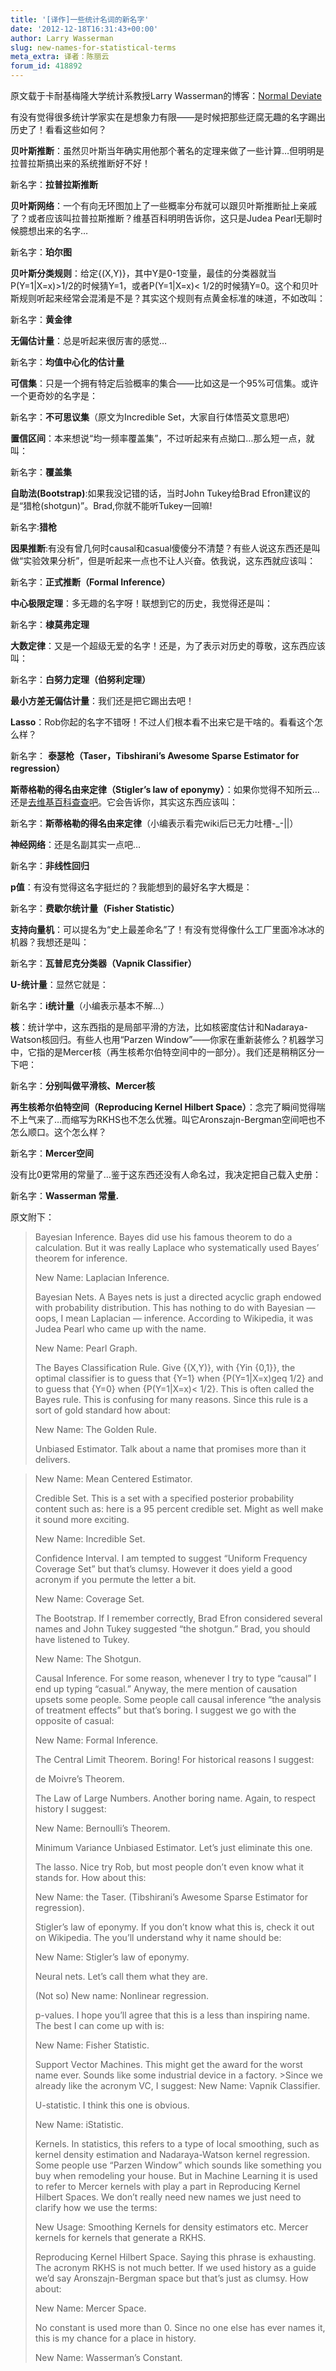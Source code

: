 ```yaml
---
title: '[译作]一些统计名词的新名字'
date: '2012-12-18T16:31:43+00:00'
author: Larry Wasserman
slug: new-names-for-statistical-terms
meta_extra: 译者：陈丽云
forum_id: 418892
---
```


原文载于卡耐基梅隆大学统计系教授Larry Wasserman的博客：[Normal Deviate](http://normaldeviate.wordpress.com/2012/12/16/new-names-for-statistical-methods/)

有没有觉得很多统计学家实在是想象力有限——是时候把那些迂腐无趣的名字踢出历史了！看看这些如何？

**贝叶斯推断**：虽然贝叶斯当年确实用他那个著名的定理来做了一些计算…但明明是拉普拉斯搞出来的系统推断好不好！
  
新名字：**拉普拉斯推断**

**贝叶斯网络**：一个有向无环图加上了一些概率分布就可以跟贝叶斯推断扯上亲戚了？或者应该叫拉普拉斯推断？维基百科明明告诉你，这只是Judea Pearl无聊时候臆想出来的名字… <!--more-->
  
新名字：**珀尔图**

**贝叶斯分类规则**：给定{(X,Y)}，其中Y是0-1变量，最佳的分类器就当P(Y=1|X=x)>1/2的时候猜Y=1，或者P(Y=1|X=x)< 1/2的时候猜Y=0。这个和贝叶斯规则听起来经常会混淆是不是？其实这个规则有点黄金标准的味道，不如改叫：
  
新名字：**黄金律**

**无偏估计量**：总是听起来很厉害的感觉…
  
新名字：**均值中心化的估计量**

**可信集**：只是一个拥有特定后验概率的集合——比如这是一个95%可信集。或许一个更奇妙的名字是：
  
新名字：**不可思议集**（原文为Incredible Set，大家自行体悟英文意思吧）

**置信区间**：本来想说“均一频率覆盖集”，不过听起来有点拗口…那么短一点，就叫：
  
新名字：**覆盖集**

**自助法(Bootstrap)**:如果我没记错的话，当时John Tukey给Brad Efron建议的是“猎枪(shotgun)”。Brad,你就不能听Tukey一回嘛!
  
新名字:**猎枪**

**因果推断**:有没有曾几何时causal和casual傻傻分不清楚？有些人说这东西还是叫做“实验效果分析”，但是听起来一点也不让人兴奋。依我说，这东西就应该叫：
  
新名字：**正式推断（Formal Inference）**
    
**中心极限定理**：多无趣的名字呀！联想到它的历史，我觉得还是叫：
  
新名字：**棣莫弗定理**

**大数定律**：又是一个超级无爱的名字！还是，为了表示对历史的尊敬，这东西应该叫：
  
新名字：**白努力定理（伯努利定理）**

**最小方差无偏估计量**：我们还是把它踢出去吧！

**Lasso**：Rob你起的名字不错呀！不过人们根本看不出来它是干啥的。看看这个怎么样？
  
新名字： **泰瑟枪（Taser，Tibshirani’s Awesome Sparse Estimator for regression）**

**斯蒂格勒的得名由来定律（Stigler’s law of eponymy）**：如果你觉得不知所云…还是[去维基百科查查吧](http://en.wikipedia.org/wiki/Stigler%27s_law_of_eponymy)。它会告诉你，其实这东西应该叫：
  
新名字：**斯蒂格勒的得名由来定律**（小编表示看完wiki后已无力吐槽-_-||）

**神经网络**：还是名副其实一点吧…
  
新名字：**非线性回归**

**p值**：有没有觉得这名字挺烂的？我能想到的最好名字大概是：
  
新名字：**费歇尔统计量（Fisher Statistic）**

**支持向量机**：可以提名为“史上最差命名”了！有没有觉得像什么工厂里面冷冰冰的机器？我想还是叫：
  
新名字：**瓦普尼克分类器（Vapnik Classifier）**

**U-统计量**：显然它就是：
  
新名字：**i统计量**（小编表示基本不解…）

**核**：统计学中，这东西指的是局部平滑的方法，比如核密度估计和Nadaraya-Watson核回归。有些人也用“Parzen Window”——你家在重新装修么？机器学习中，它指的是Mercer核（再生核希尔伯特空间中的一部分）。我们还是稍稍区分一下吧：
  
新名字：**分别叫做平滑核、Mercer核**

**再生核希尔伯特空间（Reproducing Kernel Hilbert Space）**：念完了瞬间觉得喘不上气来了…而缩写为RKHS也不怎么优雅。叫它Aronszajn-Bergman空间吧也不怎么顺口。这个怎么样？
  
新名字：**Mercer空间**

没有比0更常用的常量了…鉴于这东西还没有人命名过，我决定把自己载入史册：
  
新名字：**Wasserman 常量.**

原文附下：

> Bayesian Inference. Bayes did use his famous theorem to do a calculation. But it was really Laplace who systematically used Bayes’ theorem for inference.
>  
> New Name: Laplacian Inference.
> 
> 
> Bayesian Nets. A Bayes nets is just a directed acyclic graph endowed with probability distribution. This has nothing to do with Bayesian — oops, I mean Laplacian — inference. According to Wikipedia, it was Judea Pearl who came up with the name.
> 
> New Name: Pearl Graph.
> 
> 
> The Bayes Classification Rule. Give {(X,Y)}, with {Yin {0,1}}, the optimal classifier is to guess that {Y=1} when {P(Y=1|X=x)geq 1/2} and to guess that {Y=0} when {P(Y=1|X=x)< 1/2}. This is often called the Bayes rule. This is confusing for many reasons. Since this rule is a sort of gold standard how about:
> 
> New Name: The Golden Rule.
> 
> 
> Unbiased Estimator. Talk about a name that promises more than it delivers.
  
> New Name: Mean Centered Estimator.
> 
> 
> Credible Set. This is a set with a specified posterior probability content such as: here is a 95 percent credible set. Might as well make it sound more exciting.
> 
> New Name: Incredible Set.
> 
> 
> Confidence Interval. I am tempted to suggest “Uniform Frequency Coverage Set” but that’s clumsy. However it does yield a good acronym if you permute the letter a bit.
>  
> New Name: Coverage Set.
> 
> 
> The Bootstrap. If I remember correctly, Brad Efron considered several names and John Tukey suggested “the shotgun.” Brad, you should have listened to Tukey.
>  
> New Name: The Shotgun.
> 
> 
> Causal Inference. For some reason, whenever I try to type “causal” I end up typing “casual.” Anyway, the mere mention of causation upsets some people. Some people call causal inference “the analysis of treatment effects” but that’s boring. I suggest we go with the opposite of casual:
>  
> New Name: Formal Inference.
> 
> 
> The Central Limit Theorem. Boring! For historical reasons I suggest:
>  
> de Moivre’s Theorem.
> 
> The Law of Large Numbers. Another boring name. Again, to respect history I suggest:
>  
> New Name: Bernoulli’s Theorem.
> 
> 
> Minimum Variance Unbiased Estimator. Let’s just eliminate this one.
> 
> The lasso. Nice try Rob, but most people don’t even know what it stands for. How about this:
>  
> New Name: the Taser. (Tibshirani’s Awesome Sparse Estimator for regression).
> 
> 
> Stigler’s law of eponymy. If you don’t know what this is, check it out on Wikipedia. The you’ll understand why it name should be:
> 
> New Name: Stigler’s law of eponymy.
> 
> 
> Neural nets. Let’s call them what they are.
>  
> (Not so) New name: Nonlinear regression.
> 
> p-values. I hope you’ll agree that this is a less than inspiring name. The best I can come up with is:
>
> New Name: Fisher Statistic.
> 
> 
> Support Vector Machines. This might get the award for the worst name ever. Sounds like some industrial device in a factory. >Since we already like the acronym VC, I suggest: 
> New Name: Vapnik Classifier.
> 
> 
> U-statistic. I think this one is obvious. 
>
> New Name: iStatistic.
> 
> 
> Kernels. In statistics, this refers to a type of local smoothing, such as kernel density estimation and Nadaraya-Watson kernel regression. Some people use “Parzen Window” which sounds like something you buy when remodeling your house. But in Machine Learning it is used to refer to Mercer kernels with play a part in Reproducing Kernel Hilbert Spaces. We don’t really need new names we just need to clarify how we use the terms:
>  
> New Usage: Smoothing Kernels for density estimators etc. Mercer kernels for kernels that generate a RKHS.
> 
> 
> Reproducing Kernel Hilbert Space. Saying this phrase is exhausting. The acronym RKHS is not much better. If we used history as a guide we’d say Aronszajn-Bergman space but that’s just as clumsy. How about:
>  
> New Name: Mercer Space.
> 
> 
> No constant is used more than 0. Since no one else has ever names it, this is my chance for a place in history.
>  
> New Name: Wasserman’s Constant.

